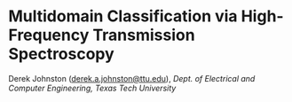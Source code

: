 # Multidomain Classification via High-Frequency Transmission Spectroscopy

Derek Johnston ([derek.a.johnston@ttu.edu](mailto:derek.a.johnston@ttu.edu)), *Dept. of Electrical and Computer Engineering, Texas Tech University*

